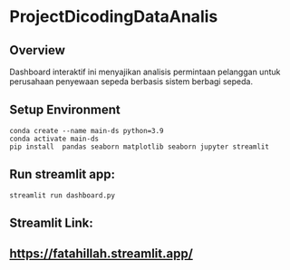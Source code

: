 # ProjectDicodingDataAnalis
## Overview

Dashboard interaktif ini menyajikan analisis permintaan pelanggan untuk perusahaan penyewaan sepeda berbasis sistem berbagi sepeda.

## Setup Environment
   ```
   conda create --name main-ds python=3.9
   conda activate main-ds
   pip install  pandas seaborn matplotlib seaborn jupyter streamlit 
   ```
   
## Run streamlit app:
   ```
   streamlit run dashboard.py
   ```
## Streamlit Link:
## https://fatahillah.streamlit.app/
